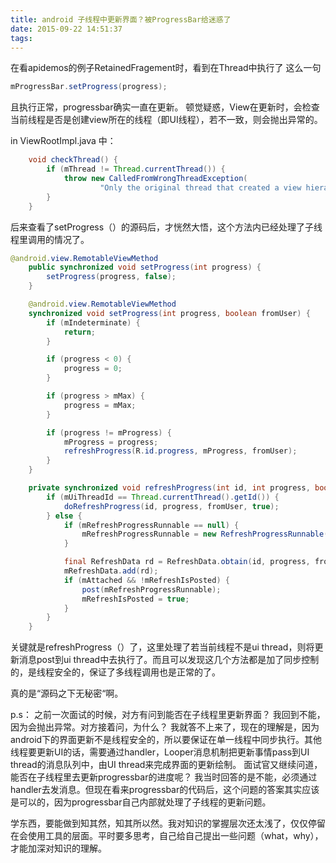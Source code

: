 ```yaml
---
title: android 子线程中更新界面？被ProgressBar给迷惑了
date: 2015-09-22 14:51:37
tags:
---
```


在看apidemos的例子RetainedFragement时，看到在Thread中执行了 这么一句
```java
mProgressBar.setProgress(progress);
```
且执行正常，progressbar确实一直在更新。
顿觉疑惑，View在更新时，会检查当前线程是否是创建view所在的线程（即UI线程），若不一致，则会抛出异常的。
<!--more-->

in ViewRootImpl.java 中：
```java
    void checkThread() {
        if (mThread != Thread.currentThread()) {
            throw new CalledFromWrongThreadException(
                    "Only the original thread that created a view hierarchy can touch its views.");
        }
    }
```
后来查看了setProgress（）的源码后，才恍然大悟，这个方法内已经处理了子线程里调用的情况了。
  
```java
@android.view.RemotableViewMethod
    public synchronized void setProgress(int progress) {
        setProgress(progress, false);
    }

    @android.view.RemotableViewMethod
    synchronized void setProgress(int progress, boolean fromUser) {
        if (mIndeterminate) {
            return;
        }

        if (progress < 0) {
            progress = 0;
        }

        if (progress > mMax) {
            progress = mMax;
        }

        if (progress != mProgress) {
            mProgress = progress;
            refreshProgress(R.id.progress, mProgress, fromUser);
        }
    }

    private synchronized void refreshProgress(int id, int progress, boolean fromUser) {
        if (mUiThreadId == Thread.currentThread().getId()) {
            doRefreshProgress(id, progress, fromUser, true);
        } else {
            if (mRefreshProgressRunnable == null) {
                mRefreshProgressRunnable = new RefreshProgressRunnable();
            }

            final RefreshData rd = RefreshData.obtain(id, progress, fromUser);
            mRefreshData.add(rd);
            if (mAttached && !mRefreshIsPosted) {
                post(mRefreshProgressRunnable);
                mRefreshIsPosted = true;
            }
        }
    }
```
关键就是refreshProgress（）了，这里处理了若当前线程不是ui thread，则将更新消息post到ui thread中去执行了。而且可以发现这几个方法都是加了同步控制的，是线程安全的，保证了多线程调用也是正常的了。

真的是“源码之下无秘密“啊。

p.s：
之前一次面试的时候，对方有问到能否在子线程里更新界面？
我回到不能，因为会抛出异常。对方接着问，为什么？
我就答不上来了，现在的理解是，因为android下的界面更新不是线程安全的，所以要保证在单一线程中同步执行。其他线程要更新UI的话，需要通过handler，Looper消息机制把更新事情pass到UI thread的消息队列中，由UI thread来完成界面的更新绘制。
面试官又继续问道，能否在子线程里去更新progressbar的进度呢？
我当时回答的是不能，必须通过handler去发消息。但现在看来progressbar的代码后，这个问题的答案其实应该是可以的，因为progressbar自己内部就处理了子线程的更新问题。

学东西，要能做到知其然，知其所以然。我对知识的掌握层次还太浅了，仅仅停留在会使用工具的层面。平时要多思考，自己给自己提出一些问题（what，why），才能加深对知识的理解。





















